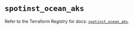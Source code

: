 # `spotinst_ocean_aks`

Refer to the Terraform Registry for docs: [`spotinst_ocean_aks`](https://registry.terraform.io/providers/spotinst/spotinst/1.173.0/docs/resources/ocean_aks).
